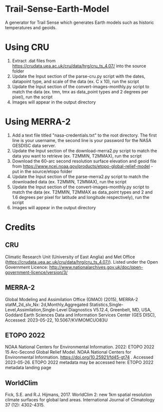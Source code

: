 # Trail-Sense-Earth-Model
A generator for Trail Sense which generates Earth models such as historic temperatures and geoids.

# Using CRU
1. Extract .dat files from https://crudata.uea.ac.uk/cru/data/hrg/cru_ts_4.07/ into the source folder
2. Update the Input section of the parse-cru.py script with the dates, datapoint type, and scale of the data (ex. C x 10), run the script
3. Update the Input section of the convert-images-monthly.py script to match the data (ex. tmn, tmx as data_point types and 2 degrees per pixel), run the script
4. Images will appear in the output directory

# Using MERRA-2
1. Add a text file titled "nasa-credentials.txt" to the root directory. The first line is your username, the second line is your password for the NASA GESDISC data server.
2. Update the Input section of the download-merra2.py script to match the data you want to retrieve (ex. T2MMIN, T2MMAX), run the script
3. Download the 60-arc second resolution surface elevation and geoid file from https://www.ncei.noaa.gov/products/etopo-global-relief-model - put in the source/etopo folder
4. Update the Input section of the parse-merra2.py script to match the downloaded data (ex. T2MMIN, T2MMAX), run the script
5. Update the Input section of the convert-images-monthly.py script to match the data (ex. T2MMIN, T2MMAX as data_point types and 2 and 1.6 degrees per pixel for latitude and longitude respectively), run the script
6. Images will appear in the output directory

# Credits
## CRU
Climatic Research Unit (University of East Anglia) and Met Office (https://crudata.uea.ac.uk/cru/data/hrg/cru_ts_4.07/). Listed under the Open Government Licence: http://www.nationalarchives.gov.uk/doc/open-government-licence/version/3/

## MERRA-2
Global Modeling and Assimilation Office (GMAO) (2015), MERRA-2 statM_2d_slv_Nx: 2d,Monthly,Aggregated Statistics,Single-Level,Assimilation,Single-Level Diagnostics V5.12.4, Greenbelt, MD, USA, Goddard Earth Sciences Data and Information Services Center (GES DISC), Accessed: 2023-05-22, 10.5067/KVIMOMCUO83U

## ETOPO 2022
NOAA National Centers for Environmental Information. 2022: ETOPO 2022 15 Arc-Second
Global Relief Model. NOAA National Centers for Environmental Information.
https://doi.org/10.25921/fd45-gt74 . Accessed 2023-05-26.
ETOPO 2022 metadata may be accessed here: ETOPO 2022 metadata landing page

## WorldClim
Fick, S.E. and R.J. Hijmans, 2017. WorldClim 2: new 1km spatial resolution climate surfaces for global land areas. International Journal of Climatology 37 (12): 4302-4315.